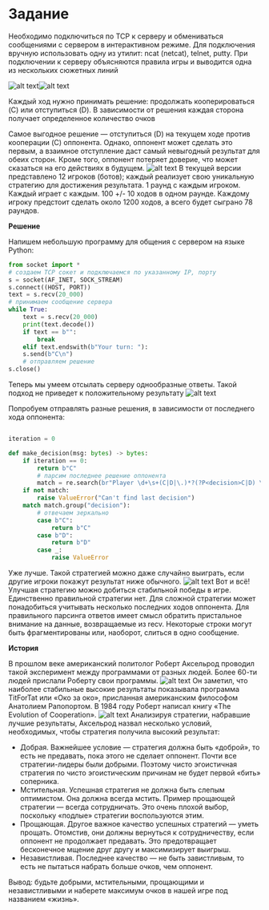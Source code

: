 # Задание

Необходимо подключиться по TCP к серверу и обмениваться сообщениями с сервером в интерактивном режиме.
Для подключения вручную использовать одну из утилит: ncat (netcat), telnet, putty.
При подключении к серверу объясняются правила игры и выводится одна из нескольких сюжетных линий

![alt text](image.png)![alt text](image-1.png)

Каждый ход нужно принимать решение: продолжать кооперироваться (C) или отступиться (D).
В зависимости от решения каждая сторона получает определенное количество очков

Самое выгодное решение — отступиться (D) на текущем ходе против кооперации (C) оппонента. Однако, оппонент может сделать это первым, а взаимное отступление даст самый невыгодный результат для обеих сторон.
Кроме того, оппонент потеряет доверие, что может сказаться на его действиях в будущем.
![alt text](image-2.png)
В текущей версии представлено 12 игроков (ботов); каждый реализует свою уникальную стратегию для достижения результата.
1 раунд с каждым игроком.
Каждый играет с каждым.
100 +/- 10 ходов в одном раунде.
Каждому игроку предстоит сделать около 1200 ходов, а всего будет сыграно 78 раундов.

**Решение**

Напишем небольшую программу для общения с сервером на языке Python:

```python
from socket import *
# создаем TCP сокет и подключаемся по указанному IP, порту
s = socket(AF_INET, SOCK_STREAM)
s.connect((HOST, PORT))
text = s.recv(20_000) 
# принимаем сообщение сервера
while True:
	text = s.recv(20_000) 
    print(text.decode())
    if text == b"":
        break
    elif text.endswith(b"Your turn: "):
    s.send(b"C\n") 
    # отправляем решение
s.close()
```

Теперь мы умеем отсылать серверу однообразные ответы. Такой подход не приведет к положительному результату
![alt text](image-3.png)

Попробуем отправлять разные решения, в зависимости от последнего хода оппонента:

```python

iteration = 0

def make_decision(msg: bytes) -> bytes:
    if iteration == 0:
        return b"C"
        # парсим последнее решение оппонента
        match = re.search(br"Player \d+\s+(C|D|\.)*?(?P<decision>C|D) \d+", msg)
    if not match:
        raise ValueError("Can't find last decision")
    match match.group("decision"):
        # отвечаем зеркально
        case b"C":
            return b"C"
        case b"D":
            return b"D"
        case _:
            raise ValueError

```
Уже лучше. Такой стратегией можно даже случайно выиграть, если другие игроки покажут результат ниже обычного. 
![alt text](image-4.png)
Вот и всё! Улучшая стратегию можно добиться стабильной победы в игре.
Единственно правильной стратегии нет.
Для сложной стратегии может понадобиться учитывать несколько последних ходов оппонента.
Для правильного парсинга ответов имеет смысл обратить пристальное внимание на данные, возвращаемые из recv. Некоторые строки могут быть фрагментированы или, наоборот, слиться в одно сообщение.

**История**

В прошлом веке американский политолог Роберт Аксельрод проводил такой эксперимент между программами от разных людей.
Более 60-ти людей прислали Роберту свои программы.
![alt text](image-5.png)
Он заметил, что наиболее стабильные высокие результаты показывала программа TitForTat или «Око за око», присланная американским философом Анатолием Рапопортом.
В 1984 году Роберт написал книгу «The Evolution of Cooperation».
![alt text](image-6.png)
Анализируя стратегии, набравшие лучшие результаты, Аксельрод назвал несколько условий, необходимых, чтобы стратегия получила высокий результат:

- Добрая. Важнейшее условие — стратегия должна быть «доброй», то есть не предавать, пока этого не сделает оппонент. Почти все стратегии-лидеры были добрыми. Поэтому чисто эгоистичная стратегия по чисто эгоистическим причинам не будет первой «бить» соперника.
- Мстительная. Успешная стратегия не должна быть слепым оптимистом. Она должна всегда мстить. Пример прощающей стратегии — всегда сотрудничать. Это очень плохой выбор, поскольку «подлые» стратегии воспользуются этим.
- Прощающая. Другое важное качество успешных стратегий — уметь прощать. Отомстив, они должны вернуться к сотрудничеству, если оппонент не продолжает предавать. Это предотвращает бесконечное мщение друг другу и максимизирует выигрыш.
- Независтливая. Последнее качество — не быть завистливым, то есть не пытаться набрать больше очков, чем оппонент.

Вывод: будьте добрыми, мстительными, прощающими и независтливыми и наберете максимум очков в нашей игре под названием «жизнь».
